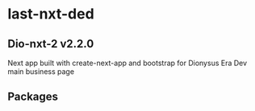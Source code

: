 
# last-nxt-ded

## Dio-nxt-2 v2.2.0

Next app built with create-next-app and bootstrap for Dionysus Era Dev main business page

## Packages
